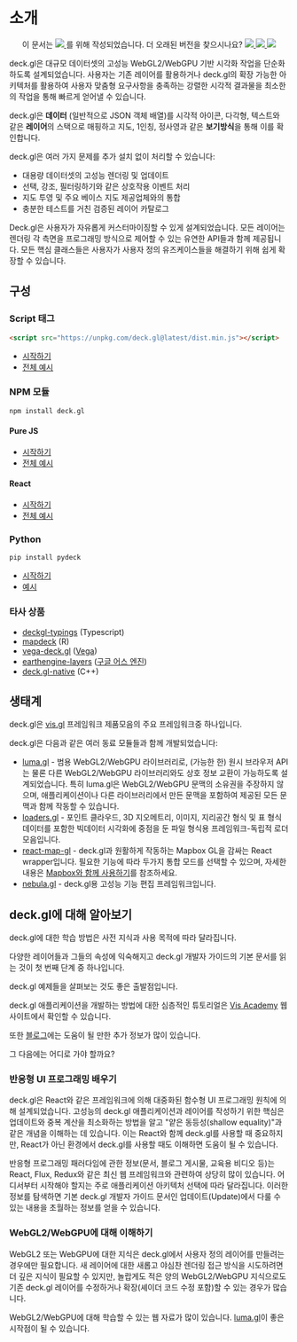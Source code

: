 # 소개

<p align="center">
  이 문서는 
  <a href="https://github.com/visgl/deck.gl/blob/9.0-release/docs/README.md">
    <img src="https://img.shields.io/badge/deck.gl-v9.0-brightgreen.svg?style=flat-square" />
  </a>
  를 위해 작성되었습니다.
  더 오래된 버전을 찾으시나요?
  <a href="https://github.com/visgl/deck.gl/blob/8.9-release/docs/README.md">
    <img src="https://img.shields.io/badge/deck.gl-v8.x-brightgreen.svg?style=flat-square" />
  </a>
  <a href="https://github.com/visgl/deck.gl/blob/7.3-release/docs/README.md">
    <img src="https://img.shields.io/badge/deck.gl-v7.x-green.svg?style=flat-square" />
  </a>
  <a href="https://github.com/visgl/deck.gl/blob/6.4-release/docs/README.md">
    <img src="https://img.shields.io/badge/deck.gl-v6.x-green.svg?style=flat-square" />
  </a>
</p>


deck.gl은 대규모 데이터셋의 고성능 WebGL2/WebGPU 기반 시각화 작업을 단순화하도록 설계되었습니다. 사용자는 기존 레이어를 활용하거나 deck.gl의 확장 가능한 아키텍처를 활용하여 사용자 맞춤형 요구사항을 충족하는 강렬한 시각적 결과물을 최소한의 작업을 통해 빠르게 얻어낼 수 있습니다.

deck.gl은 **데이터** (일반적으로 JSON 객체 배열)를 시각적 아이콘, 다각형, 텍스트와 같은 **레이어**의 스택으로 매핑하고 지도, 1인칭, 정사영과 같은 **보기방식**을 통해 이를 확인합니다.

deck.gl은 여러 가지 문제를 추가 설치 없이 처리할 수 있습니다:

* 대용량 데이터셋의 고성능 렌더링 및 업데이트
* 선택, 강조, 필터링하기와 같은 상호작용 이벤트 처리
* 지도 투영 및 주요 베이스 지도 제공업체와의 통합
* 충분한 테스트를 거친 검증된 레이어 카탈로그

Deck.gl은 사용자가 자유롭게 커스터마이징할 수 있게 설계되었습니다. 모든 레이어는 렌더링 각 측면을 프로그래밍 방식으로 제어할 수 있는 유연한 API들과 함께 제공됩니다. 모든 핵심 클래스들은 사용자가 사용자 정의 유즈케이스들을 해결하기 위해 쉽게 확장할 수 있습니다.

## 구성

### Script 태그

```html
<script src="https://unpkg.com/deck.gl@latest/dist.min.js"></script>
```

- [시작하기](./get-started/using-standalone.md#using-the-scripting-api)
- [전체 예시](https://github.com/visgl/deck.gl/tree/master/examples/get-started/scripting)

### NPM 모듈

```bash
npm install deck.gl
```

#### Pure JS

- [시작하기](./get-started/using-standalone.md)
- [전체 예시](https://github.com/visgl/deck.gl/tree/master/examples/get-started/pure-js)

#### React

- [시작하기](./get-started/using-with-react.md)
- [전체 예시](https://github.com/visgl/deck.gl/tree/master/examples/get-started/react)

### Python

```bash
pip install pydeck
```

- [시작하기](https://pydeck.gl/installation.html)
- [예시](https://pydeck.gl/)

### 타사 상품

- [deckgl-typings](https://github.com/danmarshall/deckgl-typings) (Typescript)
- [mapdeck](https://symbolixau.github.io/mapdeck/articles/mapdeck.html) (R)
- [vega-deck.gl](https://github.com/microsoft/SandDance/tree/master/packages/vega-deck.gl) ([Vega](https://vega.github.io/))
- [earthengine-layers](https://earthengine-layers.com/) ([구글 어스 엔진](https://earthengine.google.com/))
- [deck.gl-native](https://github.com/UnfoldedInc/deck.gl-native) (C++)

## 생태계

deck.gl은 [vis.gl](http://vis.gl) 프레임워크 제품모음의 주요 프레임워크중 하나입니다.

deck.gl은 다음과 같은 여러 동료 모듈들과 함께 개발되었습니다:

* [luma.gl](https://luma.gl/) - 범용 WebGL2/WebGPU 라이브러리로, (가능한 한) 원시 브라우저 API는 물론 다른 WebGL2/WebGPU 라이브러리와도 상호 정보 교환이 가능하도록 설계되었습니다. 특히 luma.gl은 WebGL2/WebGPU 문맥의 소유권을 주장하지 않으며, 애플리케이션이나 다른 라이브러리에서 만든 문맥을 포함하여 제공된 모든 문맥과 함께 작동할 수 있습니다.
* [loaders.gl](https://loaders.gl) - 포인트 클라우드, 3D 지오메트리, 이미지, 지리공간 형식 및 표 형식 데이터를 포함한 빅데이터 시각화에 중점을 둔 파일 형식용 프레임워크-독립적 로더 모음입니다.
* [react-map-gl](https://visgl.github.io/react-map-gl) - deck.gl과 원활하게 작동하는 Mapbox GL을 감싸는 React wrapper입니다. 필요한 기능에 따라 두가지 통합 모드를 선택할 수 있으며, 자세한 내용은 [Mapbox와 함께 사용하기](./developer-guide/base-maps/using-with-mapbox.md#react-map-gl)를 참조하세요.
* [nebula.gl](https://nebula.gl/) - deck.gl용 고성능 기능 편집 프레임워크입니다.

## deck.gl에 대해 알아보기

deck.gl에 대한 학습 방법은 사전 지식과 사용 목적에 따라 달라집니다.

다양한 레이어들과 그들의 속성에 익숙해지고 deck.gl 개발자 가이드의 기본 문서를 읽는 것이 첫 번째 단계 중 하나입니다.

deck.gl 예제들을 살펴보는 것도 좋은 출발점입니다.

deck.gl 애플리케이션을 개발하는 방법에 대한 심층적인 튜토리얼은 [Vis Academy](http://vis.academy/) 웹사이트에서 확인할 수 있습니다.

또한 [블로그](https://medium.com/vis-gl)에는 도움이 될 만한 추가 정보가 많이 있습니다.

그 다음에는 어디로 가야 할까요?

### 반응형 UI 프로그래밍 배우기

deck.gl은 React와 같은 프레임워크에 의해 대중화된 함수형 UI 프로그래밍 원칙에 의해 설계되었습니다. 고성능의 deck.gl 애플리케이션과 레이어를 작성하기 위한 핵심은 업데이트와 중복 계산을 최소화하는 방법을 알고 "얕은 동등성(shallow equality)"과 같은 개념을 이해하는 데 있습니다. 이는 React와 함께 deck.gl를 사용할 때 중요하지만, React가 아닌 환경에서 deck.gl를 사용할 때도 이해하면 도움이 될 수 있습니다.

반응형 프로그래밍 패러다임에 관한 정보(문서, 블로그 게시물, 교육용 비디오 등)는 React, Flux, Redux와 같은 최신 웹 프레임워크와 관련하여 상당히 많이 있습니다. 어디서부터 시작해야 할지는 주로 애플리케이션 아키텍처 선택에 따라 달라집니다. 이러한 정보를 탐색하면 기본 deck.gl 개발자 가이드 문서인 업데이트(Update)에서 다룰 수 있는 내용을 초월하는 정보를 얻을 수 있습니다.

### WebGL2/WebGPU에 대해 이해하기

WebGL2 또는 WebGPU에 대한 지식은 deck.gl에서 사용자 정의 레이어를 만들려는 경우에만 필요합니다. 새 레이어에 대한 새롭고 야심찬 렌더링 접근 방식을 시도하려면 더 깊은 지식이 필요할 수 있지만, 놀랍게도 적은 양의 WebGL2/WebGPU 지식으로도 기존 deck.gl 레이어를 수정하거나 확장(셰이더 코드 수정 포함)할 수 있는 경우가 많습니다.

WebGL2/WebGPU에 대해 학습할 수 있는 웹 자료가 많이 있습니다. [luma.gl](https://luma.gl/)이 좋은 시작점이 될 수 있습니다.